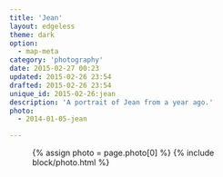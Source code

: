 ```yaml
---
title: 'Jean'
layout: edgeless
theme: dark
option:
  - map-meta
category: 'photography'
date: 2015-02-27 00:23
updated: 2015-02-26 23:54
drafted: 2015-02-26 23:54
unique_id: 2015-02-26:jean
description: 'A portrait of Jean from a year ago.'
photo:
  - 2014-01-05-jean

---
```


<figure class="image--wide">
  {% assign photo = page.photo[0] %}
  {% include block/photo.html %}
</figure>
